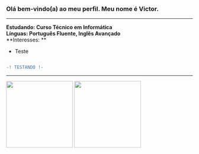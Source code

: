 ### Olá bem-vindo(a) ao meu perfil. Meu nome é Victor.
<hr>

**Estudando: Curso Técnico em Informática**<br>
**Línguas: Português Fluente, Inglês Avançado**<br>
**Interesses: **

* Teste


```diff

-! TESTANDO !-

```

<!--<div>
  <h3>Como </h3>
<a href="mailto:vfiabane2005@gmail.com"><img src="https://img.shields.io/badge/Gmail-D14836?style=for-the-badge&logo=gmail&logoColor=white"/><a/>
</div>-->
<hr>
<div>
<img height="180em" src="https://github-readme-stats.vercel.app/api?username=victor-fiabane&show_icons=true&theme=codeSTACKr&locale=pt-br"/>
<img height="180em" src="https://github-readme-stats.vercel.app/api/top-langs/?username=victor-fiabane&layout=compact&theme=codeSTACKr&locale=pt-br"/>
</div>
